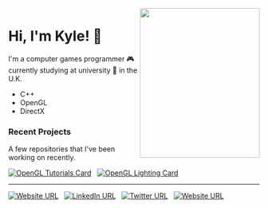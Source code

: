 <!-- <img align="right" width="100" height="100" src="https://emojipedia-us.s3.dualstack.us-west-1.amazonaws.com/thumbs/120/microsoft/209/male-technologist_1f468-200d-1f4bb.png"> -->
<img align="right" width="240" height="300" src="https://files.gamebanana.com/img/ico/sprays/5af742268da32.png">

# Hi, I'm Kyle! :wave: <!-- ![](https://slackmojis.com/emojis/354-doom_look/download) -->

I'm a computer games programmer :video_game: currently studying at university :school: in the U.K.
- C++
- OpenGL
- DirectX

### Recent Projects
A few repositories that I've been working on recently.

[![OpenGL Tutorials Card](https://github-readme-stats.vercel.app/api/pin/?username=kyle-robinson&repo=opengl-tutorials)](https://github.com/kyle-robinson/opengl-tutorials) &nbsp;
[![OpenGL Lighting Card](https://github-readme-stats.vercel.app/api/pin/?username=kyle-robinson&repo=opengl-lighting)](https://github.com/kyle-robinson/opengl-lighting)

---

[![Website URL](https://img.shields.io/badge/Portfolio--lightgrey?logo=nintendo-gamecube&amp;style=social)](https://kyle-robinson.github.io/portfolio/index.html) &nbsp;
[![LinkedIn URL](https://img.shields.io/badge/Connect--lightgrey?logo=linkedin&amp;style=social)](https://www.linkedin.com/in/kylerobinsongames/) &nbsp;
[![Twitter URL](https://img.shields.io/twitter/follow/KyleRobinson42?label=Follow&style=social)](https://twitter.com/KyleRobinson42) &nbsp;
[![Website URL](https://img.shields.io/badge/YouTube--lightgrey?logo=youtube&amp;style=social)](https://www.youtube.com/channel/UCU0mqPtBF4Z8TyZ3Pc6FPbQ/)

<!--
**kyle-robinson/kyle-robinson** is a ✨ _special_ ✨ repository because its `README.md` (this file) appears on your GitHub profile.

Here are some ideas to get you started:

- 🔭 I’m currently working on ...
- 🌱 I’m currently learning ...
- 👯 I’m looking to collaborate on ...
- 🤔 I’m looking for help with ...
- 💬 Ask me about ...
- 📫 How to reach me: ...
- 😄 Pronouns: ...
- ⚡ Fun fact: ...
-->
